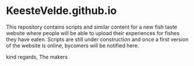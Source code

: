 # KeesteVelde.github.io
This repository contains scripts and similar content for a new fish taste website where people will be able to upload their experiences for fishes they have eaten.
Scripts are still under construction and once a first version of the website is online, bycomers will be notified here.

kind regards,
The makers 
